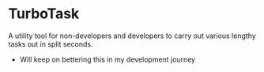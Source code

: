 # TurboTask
A utility tool for non-developers and developers to carry out various lengthy tasks out in split seconds.
* Will keep on bettering this in my development journey 
